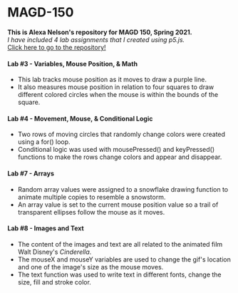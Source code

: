# MAGD-150

**This is Alexa Nelson's repository for MAGD 150, Spring 2021.**    
_I have included 4 lab assignments that I created using p5.js._  
[Click here to go to the repository!](https://github.com/nelsonap18/MAGD-150)  
#### Lab #3 - Variables, Mouse Position, & Math  
* This lab tracks mouse position as it moves to draw a purple line. 
* It also measures mouse position in relation to four squares to draw different colored circles when the mouse is within the bounds of the square. 

#### Lab #4 - Movement, Mouse, & Conditional Logic  
* Two rows of moving circles that randomly change colors were created using a for() loop. 
* Conditional logic was used with mousePressed() and keyPressed() functions to make the rows change colors and appear and disappear.

#### Lab #7 - Arrays  
* Random array values were assigned to a snowflake drawing function to animate multiple copies to resemble a snowstorm.
* An array value is set to the current mouse position value so a trail of transparent ellipses follow the mouse as it moves. 

#### Lab #8 - Images and Text  
* The content of the images and text are all related to the animated film Walt Disney's _Cinderella_.
* The mouseX and mouseY variables are used to change the gif's location and one of the image's size as the mouse moves.
* The text function was used to write text in different fonts, change the size, fill and stroke color. 
